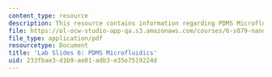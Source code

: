 ```yaml
---
content_type: resource
description: This resource contains information regarding PDMS Microfluidics.
file: https://ol-ocw-studio-app-qa.s3.amazonaws.com/courses/6-s079-nanomaker-spring-2013/233fbae3d1b9ae01adb3e35e7519224d_MIT6_S079S13_lab_slides06.pdf
file_type: application/pdf
resourcetype: Document
title: 'Lab Slides 6: PDMS Microfluidics'
uid: 233fbae3-d1b9-ae01-adb3-e35e7519224d
---
```

